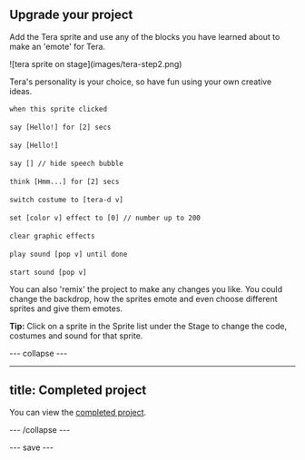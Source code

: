 ## Upgrade your project

Add the Tera sprite and use any of the blocks you have learned about to make an 'emote' for Tera.

<div style="display: flex; flex-wrap: wrap">
<div style="flex-basis: 200px; flex-grow: 1; margin-right: 15px;">
![tera sprite on stage](images/tera-step2.png)
</div>
</div>

Tera's personality is your choice, so have fun using your own creative ideas.

```blocks3
when this sprite clicked

say [Hello!] for [2] secs

say [Hello!]

say [] // hide speech bubble

think [Hmm...] for [2] secs

switch costume to [tera-d v]

set [color v] effect to [0] // number up to 200

clear graphic effects

play sound [pop v] until done

start sound [pop v]
```

You can also 'remix' the project to make any changes you like. You could change the backdrop, how the sprites emote and even choose different sprites and give them emotes.

**Tip:** Click on a sprite in the Sprite list under the Stage to change the code, costumes and sound for that sprite. 

--- collapse ---

---
title: Completed project
---

You can view the [completed project](https://scratch.mit.edu/projects/485673032/).

--- /collapse ---

--- save ---
